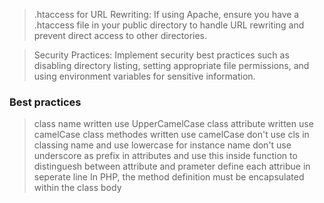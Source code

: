 > .htaccess for URL Rewriting: If using Apache, ensure you have a .htaccess file in your public directory to handle URL rewriting and prevent direct access to other directories.

>Security Practices: Implement security best practices such as disabling directory listing, setting appropriate file permissions, and using environment variables for sensitive information.

### Best practices
> class name written use UpperCamelCase
> class attribute written use camelCase
> class methodes written use camelCase
> don't use cls in classing name and use lowercase for instance name
> don't use underscore as prefix in attributes and use this inside function to distinguesh
  between attribute and prameter
> define each attribue in seperate line
> In PHP, the method definition must be encapsulated within the class body